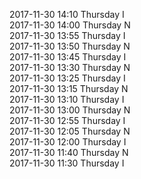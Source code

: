 2017-11-30 14:10 Thursday  I  
2017-11-30 14:00 Thursday  N  
2017-11-30 13:55 Thursday  I  
2017-11-30 13:50 Thursday  N  
2017-11-30 13:45 Thursday  I  
2017-11-30 13:30 Thursday  N  
2017-11-30 13:25 Thursday  I  
2017-11-30 13:15 Thursday  N  
2017-11-30 13:10 Thursday  I  
2017-11-30 13:00 Thursday  N  
2017-11-30 12:55 Thursday  I  
2017-11-30 12:05 Thursday  N  
2017-11-30 12:00 Thursday  I  
2017-11-30 11:40 Thursday  N  
2017-11-30 11:30 Thursday  I  
